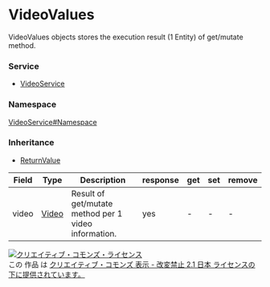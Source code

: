 

# VideoValues

VideoValues objects stores the execution result (1 Entity) of get/mutate method.

### Service

+ [VideoService](../../services/VideoService.md)

### Namespace

[VideoService#Namespace](../../services/VideoService.md#namespace)

### Inheritance

+ [ReturnValue](../Common/ReturnValue.md)

| Field | Type | Description | response | get | set | remove |
| ----- | ---- | ----------- | -------- | --------- | --------- | --------- |
| video | [Video](./Video.md) | Result of get/mutate method per 1 video information. | yes | - | - | - | |

<a rel="license" href="http://creativecommons.org/licenses/by-nd/2.1/jp/"><img alt="クリエイティブ・コモンズ・ライセンス" style="border-width:0" src="https://i.creativecommons.org/l/by-nd/2.1/jp/88x31.png" /></a><br />この 作品 は <a rel="license" href="http://creativecommons.org/licenses/by-nd/2.1/jp/">クリエイティブ・コモンズ 表示 - 改変禁止 2.1 日本 ライセンスの下に提供されています。</a>
